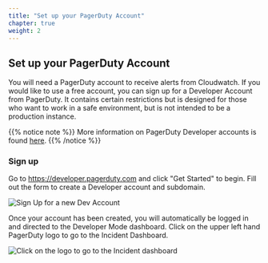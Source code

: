 ```yaml
---
title: "Set up your PagerDuty Account"
chapter: true
weight: 2
---
```


## Set up your PagerDuty Account

You will need a PagerDuty account to receive alerts from Cloudwatch. If you would like to use a free account, you can sign up for a Developer Account from PagerDuty. It contains certain restrictions but is designed for those who want to work in a safe environment, but is not intended to be a production instance. 

{{% notice note %}}
More information on PagerDuty Developer accounts is found [here](https://developer.pagerduty.com/docs/app-integration-development/developer-account/).
{{% /notice %}}

### Sign up

Go to https://developer.pagerduty.com and click "Get Started" to begin. Fill out the form to create a Developer account and subdomain. 

![Sign Up for a new Dev Account](/images/dev_signup.png)

Once your account has been created, you will automatically be logged in and directed to the Developer Mode dashboard. Click on the upper left hand PagerDuty logo to go to the Incident Dashboard.

![Click on the logo to go to the Incident dashboard](/images/dev_logo.png)

